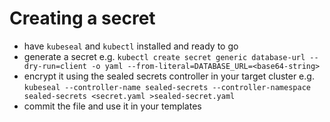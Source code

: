 # Creating a secret

- have `kubeseal` and `kubectl` installed and ready to go
- generate a secret e.g.
  `kubectl create secret generic database-url --dry-run=client -o yaml --from-literal=DATABASE_URL=<base64-string>`
- encrypt it using the sealed secrets controller in your target cluster e.g.
  `kubeseal --controller-name sealed-secrets --controller-namespace sealed-secrets <secret.yaml >sealed-secret.yaml`
- commit the file and use it in your templates
